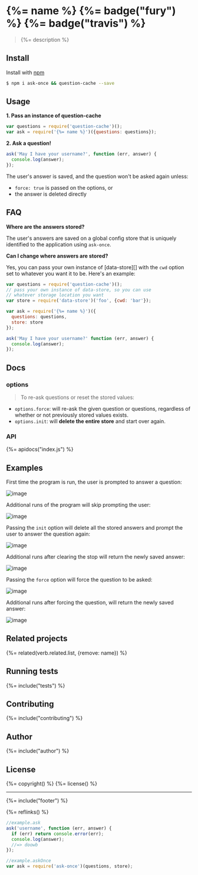 # {%= name %} {%= badge("fury") %} {%= badge("travis") %}

> {%= description %}

## Install

Install with [npm](https://www.npmjs.com/)

```sh
$ npm i ask-once && question-cache --save
```

## Usage

**1. Pass an instance of question-cache**

```js
var questions = require('question-cache')();
var ask = require('{%= name %}')({questions: questions});
```

**2. Ask a question!**

```js
ask('May I have your username?', function (err, answer) {
  console.log(answer);
});
```

The user's answer is saved, and the question won't be asked again unless:

- `force: true` is passed on the options, or
- the answer is deleted directly


## FAQ

**Where are the answers stored?**

The user's answers are saved on a global config store that is uniquely identified to the application using `ask-once`.


**Can I change where answers are stored?**

Yes, you can pass your own instance of [data-store][] with the `cwd` option set to whatever you want it to be. Here's an example:

```js
var questions = require('question-cache')();
// pass your own instance of data-store, so you can use
// whatever storage location you want
var store = require('data-store')('foo', {cwd: 'bar'});

var ask = require('{%= name %}')({
  questions: questions,
  store: store
});

ask('May I have your username?' function (err, answer) {
  console.log(answer);
});
```

## Docs

### options

> To re-ask questions or reset the stored values:

* `options.force`: will re-ask the given question or questions, regardless of whether or not previously stored values exists.
* `options.init`: will **delete the entire store** and start over again.

### API
{%= apidocs("index.js") %}

## Examples

First time the program is run, the user is prompted to answer a question:

![image](https://cloud.githubusercontent.com/assets/995160/9158076/78bf87e6-3ede-11e5-8bbc-dac8a55353c2.png)

Additional runs of the program will skip prompting the user:

![image](https://cloud.githubusercontent.com/assets/995160/9158091/ec592b58-3ede-11e5-8f18-4fc4b1327d2b.png)

Passing the `init` option will delete all the stored answers and prompt the user to answer the question again:

![image](https://cloud.githubusercontent.com/assets/995160/9158111/22e24ff6-3edf-11e5-95c9-bc2314367557.png)

Additional runs after clearing the stop will return the newly saved answer:

![image](https://cloud.githubusercontent.com/assets/995160/9158120/43c16d60-3edf-11e5-8d85-a98b029fd743.png)

Passing the `force` option will force the question to be asked:

![image](https://cloud.githubusercontent.com/assets/995160/9158137/740bef0e-3edf-11e5-898d-d9ce72f28ad2.png)

Additional runs after forcing the question, will return the newly saved answer:

![image](https://cloud.githubusercontent.com/assets/995160/9158144/8fd63550-3edf-11e5-8daa-b19fa251bc66.png)

## Related projects
{%= related(verb.related.list, {remove: name}) %}

## Running tests
{%= include("tests") %}

## Contributing
{%= include("contributing") %}

## Author
{%= include("author") %}

## License
{%= copyright() %}
{%= license() %}

***

{%= include("footer") %}

{%= reflinks() %}


```js
//example.ask
ask('username', function (err, answer) {
  if (err) return console.error(err);
  console.log(answer);
  //=> doowb
});
```

```js
//example.askOnce
var ask = require('ask-once')(questions, store);
```
